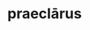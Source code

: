 ---
title: praeclārus
meaning: famous
ch: [thirteen, 7r]
pos: totadjective
femstem: praeclār
femend: a
neutstem: praeclār
neutend: um
six: y
---